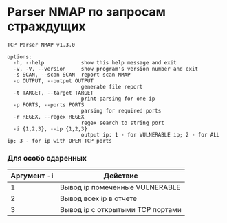 # Parser NMAP по запросам страждущих

```
TCP Parser NMAP v1.3.0

options:
  -h, --help            show this help message and exit
  -v, -V, --version     show program's version number and exit
  -s SCAN, --scan SCAN  report scan NMAP
  -o OUTPUT, --output OUTPUT
                        generate file report
  -t TARGET, --target TARGET
                        print-parsing for one ip
  -p PORTS, --ports PORTS
                        parsing for required ports
  -r REGEX, --regex REGEX
                        regex search to string port
  -i {1,2,3}, --ip {1,2,3}
                        output ip: 1 - for VULNERABLE ip; 2 - for ALL ip; 3 - for ip with OPEN TCP ports
```

### Для особо одаренных
| Аргумент -i   | Действие                         |
| ------------- | -------------------------------- |
| 1             | Вывод ip помеченные VULNERABLE   |
| 2             | Вывод всех ip в отчете           |
| 3             | Вывод ip с открытыми TCP портами |
